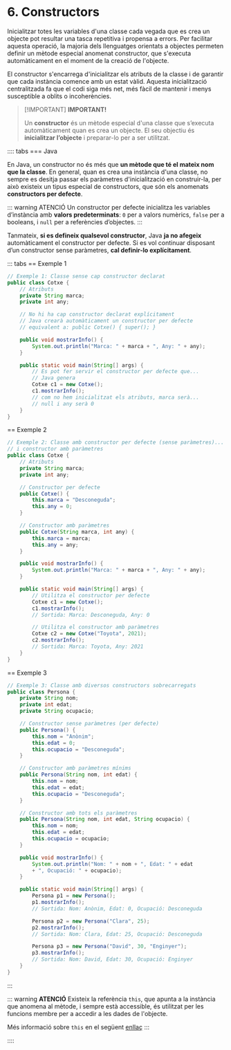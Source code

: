 # 6. Constructors

Inicialitzar totes les variables d'una classe cada vegada que es crea un objecte pot resultar una tasca repetitiva i propensa a errors. Per facilitar aquesta operació, la majoria dels llenguatges orientats a objectes permeten definir un mètode especial anomenat constructor, que s'executa automàticament en el moment de la creació de l'objecte.

El constructor s'encarrega d'inicialitzar els atributs de la classe i de garantir que cada instància comence amb un estat vàlid. Aquesta inicialització centralitzada fa que el codi siga més net, més fàcil de mantenir i menys susceptible a oblits o incoherències.

>[!IMPORTANT] <strong>IMPORTANT!</strong>
>
>Un **constructor** és un mètode especial d'una classe que s’executa automàticament quan es crea un objecte. El seu objectiu és **inicialitzar l’objecte** i preparar-lo per a ser utilitzat.

:::: tabs
=== Java

En Java, un constructor no és més que **un mètode que té el mateix nom que la classe**. En general, quan es crea una instància d'una classe, no sempre es desitja passar els paràmetres d'inicialització en construir-la, per això existeix un tipus especial de constructors, que són els anomenats **constructors per defecte**.

::: warning ATENCIÓ
Un constructor per defecte inicialitza les variables d’instància amb **valors predeterminats**: `0` per a valors numèrics, `false` per a booleans, i `null` per a referències d’objectes.
:::

Tanmateix, **si es defineix qualsevol constructor**, Java **ja no afegeix** automàticament el constructor per defecte. Si es vol continuar disposant d’un constructor sense paràmetres, **cal definir-lo explícitament**.

::: tabs
== Exemple 1

```java
// Exemple 1: Classe sense cap constructor declarat
public class Cotxe {
    // Atributs
    private String marca;
    private int any;

    // No hi ha cap constructor declarat explícitament
    // Java crearà automàticament un constructor per defecte
    // equivalent a: public Cotxe() { super(); }

    public void mostrarInfo() {
        System.out.println("Marca: " + marca + ", Any: " + any);
    }

    public static void main(String[] args) {
        // Es pot fer servir el constructor per defecte que...
        // Java genera
        Cotxe c1 = new Cotxe();
        c1.mostrarInfo();  
        // com no hem inicialitzat els atributs, marca serà...
        // null i any serà 0
    }
}
```

== Exemple 2

```java
// Exemple 2: Classe amb constructor per defecte (sense paràmetres)...
// i constructor amb paràmetres
public class Cotxe {
    // Atributs
    private String marca;
    private int any;

    // Constructor per defecte
    public Cotxe() {
        this.marca = "Desconeguda";
        this.any = 0;
    }

    // Constructor amb paràmetres
    public Cotxe(String marca, int any) {
        this.marca = marca;
        this.any = any;
    }

    public void mostrarInfo() {
        System.out.println("Marca: " + marca + ", Any: " + any);
    }

    public static void main(String[] args) {
        // Utilitza el constructor per defecte
        Cotxe c1 = new Cotxe();
        c1.mostrarInfo();  
        // Sortida: Marca: Desconeguda, Any: 0

        // Utilitza el constructor amb paràmetres
        Cotxe c2 = new Cotxe("Toyota", 2021);
        c2.mostrarInfo();  
        // Sortida: Marca: Toyota, Any: 2021
    }
}
```

== Exemple 3

```java
// Exemple 3: Classe amb diversos constructors sobrecarregats
public class Persona {
    private String nom;
    private int edat;
    private String ocupacio;

    // Constructor sense paràmetres (per defecte)
    public Persona() {
        this.nom = "Anònim";
        this.edat = 0;
        this.ocupacio = "Desconeguda";
    }

    // Constructor amb paràmetres mínims
    public Persona(String nom, int edat) {
        this.nom = nom;
        this.edat = edat;
        this.ocupacio = "Desconeguda";
    }

    // Constructor amb tots els paràmetres
    public Persona(String nom, int edat, String ocupacio) {
        this.nom = nom;
        this.edat = edat;
        this.ocupacio = ocupacio;
    }

    public void mostrarInfo() {
        System.out.println("Nom: " + nom + ", Edat: " + edat
        + ", Ocupació: " + ocupacio);
    }

    public static void main(String[] args) {
        Persona p1 = new Persona();
        p1.mostrarInfo();  
        // Sortida: Nom: Anònim, Edat: 0, Ocupació: Desconeguda

        Persona p2 = new Persona("Clara", 25);
        p2.mostrarInfo();  
        // Sortida: Nom: Clara, Edat: 25, Ocupació: Desconeguda

        Persona p3 = new Persona("David", 30, "Enginyer");
        p3.mostrarInfo();  
        // Sortida: Nom: David, Edat: 30, Ocupació: Enginyer
    }
}
```

:::

::: warning **ATENCIÓ**
Existeix la referència `this`, que apunta a la instància que anomena al mètode, i sempre està accessible, és utilitzat per les funcions membre per a accedir a les dades de l'objecte.

Més informació sobre `this` en el següent [enllaç](https://ggpro-java.github.io/UF7/14-add_this.html)
:::

::::
